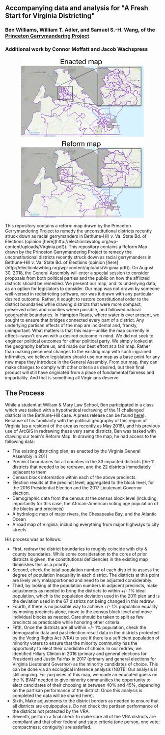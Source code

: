 ## Accompanying data and analysis for "A Fresh Start for Virginia Districting"
### Ben Williams, William T. Adler, and Samuel S.-H. Wang, of the [Princeton Gerrymandering Project](http://gerrymander.princeton.edu/)
### Additional work by Connor Moffatt and Jacob Wachspress
<p align="center"><img src="https://raw.githubusercontent.com/PrincetonUniversity/VA-gerrymander/master/Shapefiles/Reform%20map/stacked_richmondinset.jpg" width="400"></p>
 This repository contains a reform map drawn by the Princeton Gerrymandering Project to remedy the unconstitutional districts recently struck down as racial gerrymanders in Bethune-Hill v. Va. State Bd. of Elections (opinion [here](http://electionlawblog.org/wp-content/uploads/Virginia.pdf)). 
This repository contains a Reform Map drawn by the Princeton Gerrymandering Project to remedy the unconstitutional districts recently struck down as racial gerrymanders in Bethune-Hill v. Va. State Bd. of Elections (opinion [here](http://electionlawblog.org/wp-content/uploads/Virginia.pdf)). 
On August 30, 2018, the General Assembly will enter a special session to consider proposals from both political parties and the public on how the afflicted districts should be remedied.
We present our map, and its underlying data, as an option for legislators to consider.
Our map was not drawn by someone well-versed in redistricting software, nor was it drawn with any particular desired outcome.
Rather, it sought to restore constitutional order to the district boundaries while drawing districts that were more compact, preserved cities and counties where possible, and followed natural geographic boundaries.
In Hampton Roads, where water is ever present, we sought to ensure that bridges connected every part of a district.
Any underlying partisan effects of the map are incidental and, frankly, unimportant.
What matters is that this map—unlike the map currently in effect—wasn't drawn with a desired outcome in mind.
We did not seek to engineer political outcomes for either political party.
We simply looked at the geography before us, and made our best effort at a fair map.
Rather than making piecemeal changes to the existing map with such ingrained infirmities, we believe legislators should use our map as a base point for any new maps they introduce in the General Assembly.
From our map, they can make changes to comply with other criteria as desired, but their final product will still have originated from a place of fundamental fairness and impartiality.
And that is something all Virginians deserve.

## The Process
While a student at William & Mary Law School, Ben participated in a class which was tasked with a hypothetical redrawing of the 11 challenged districts in the Bethune-Hill case. A press release can be found [here](https://law.wm.edu/news/stories/2017/law-and-undergraduate-students-use-gis-tools-to-redraw-11-virginia-house-districts.php)). 
Because of his familiarity with the political geography of this region of Virginia (as a resident of the area as recently as May 2018), and his previous use of ArcGIS in redrawing these very same districts, Ben was tasked with drawing our team's Reform Map. 
In drawing the map, he had access to the following data: 
  - The existing districting plan, as enacted by the Virginia General Assembly in 2011
  - Precinct boundaries for all counties in the 33 impacted districts (the 11 districts that needed to be redrawn, and the 22 districts immediately adjacent to them
  - Census block information within each of the above precincts.
  - Election results at the precinct level, aggregated to the block level, for the 2016 Presidential Election and the 2017 Lieutenant Governor election.
  - Demographic data from the census at the census block level (including, importantly for this case, the African-American voting age population of the blocks and precincts)
  - A hydrologic map of major rivers, the Chesapeake Bay, and the Atlantic Ocean
  - A road map of Virginia, including everything from major highways to city streets
  
His process was as follows: 
  - First, redraw the district boundaries to roughly coincide with city & county boundaries. While some consideration to the cores of prior districts is given, the constitutional deficiencies in the existing map diminishes this as a priority.
  - Second, check the total population number of each district to assess the degree of population inequality in each district. The districts at this point are likely very malapportioned and need to be adjusted considerably. 
  - Third, by looking at the population numbers in adjacent precincts, make adjustments as needed to bring the districts to within +/- 1% ideal population, which is the population deviation used in the 2011 plan and is the deviation used in the 67 districts not being changed in this redraw. 
  - Fourth, if there is no possible way to achieve +/- 1% population equality by moving precincts alone, move to the census block level and move individual blocks as needed. Care should be taken to split as few precincts as practicable while honoring other criteria. 
  - Fifth, Once the districts are all within +/- 1% population, check the demographic data and past election result data in the districts protected by the Voting Rights Act (VRA) to see if there is a sufficient population of minority voters to ensure that the minority community has the opportunity to elect their candidate of choice. In our redraw, we identified Hillary Clinton in 2016 (primary and general elections for President) and Justin Fairfax in 2017 (primary and general elections for Virginia Lieutenant Governor) as the minority candidates of choice. This can be done via an ecological inference analysis (NOTE: Our analysis is still ongoing. For purposes of this map, we made an educated guess on the % BVAP needed to give minority communities the opportunity to elect candidates of their choosing at between 40% and 45%, depending on the partisan performance of the district. Once this analysis is completed the data will be shared here).
  - Sixth, Make adjustments to the district borders as needed to ensure that all districts are equipopulous. Do not check the partisan performance of the districts not protected by the VRA. 
  - Seventh, perform a final check to make sure all of the VRA districts are compliant and that other federal and state criteria (one person, one vote; compactness; contiguity) are satisfied. 
